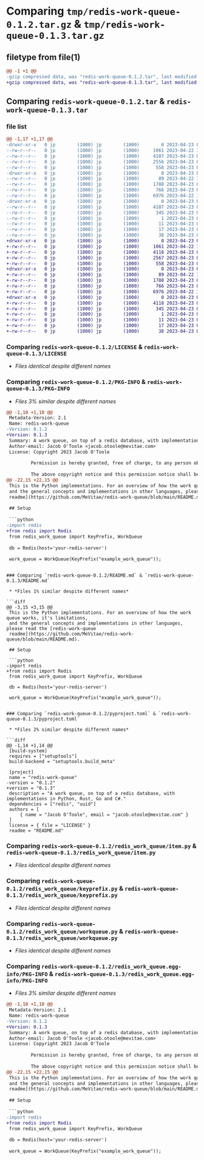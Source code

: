 # Comparing `tmp/redis-work-queue-0.1.2.tar.gz` & `tmp/redis-work-queue-0.1.3.tar.gz`

## filetype from file(1)

```diff
@@ -1 +1 @@
-gzip compressed data, was "redis-work-queue-0.1.2.tar", last modified: Sun Apr 23 09:37:27 2023, max compression
+gzip compressed data, was "redis-work-queue-0.1.3.tar", last modified: Sun Apr 23 09:43:51 2023, max compression
```

## Comparing `redis-work-queue-0.1.2.tar` & `redis-work-queue-0.1.3.tar`

### file list

```diff
@@ -1,17 +1,17 @@
-drwxr-xr-x   0 jp        (1000) jp        (1000)        0 2023-04-23 09:37:27.390693 redis-work-queue-0.1.2/
--rw-r--r--   0 jp        (1000) jp        (1000)     1061 2023-04-22 10:26:00.000000 redis-work-queue-0.1.2/LICENSE
--rw-r--r--   0 jp        (1000) jp        (1000)     4107 2023-04-23 09:37:27.390693 redis-work-queue-0.1.2/PKG-INFO
--rw-r--r--   0 jp        (1000) jp        (1000)     2556 2023-04-23 09:36:42.000000 redis-work-queue-0.1.2/README.md
--rw-r--r--   0 jp        (1000) jp        (1000)      558 2023-04-23 09:37:07.000000 redis-work-queue-0.1.2/pyproject.toml
-drwxr-xr-x   0 jp        (1000) jp        (1000)        0 2023-04-23 09:37:27.387362 redis-work-queue-0.1.2/redis_work_queue/
--rw-r--r--   0 jp        (1000) jp        (1000)       89 2023-04-22 11:48:01.000000 redis-work-queue-0.1.2/redis_work_queue/__init__.py
--rw-r--r--   0 jp        (1000) jp        (1000)     1788 2023-04-23 09:22:24.000000 redis-work-queue-0.1.2/redis_work_queue/item.py
--rw-r--r--   0 jp        (1000) jp        (1000)      766 2023-04-23 09:15:05.000000 redis-work-queue-0.1.2/redis_work_queue/keyprefix.py
--rw-r--r--   0 jp        (1000) jp        (1000)     6976 2023-04-22 11:42:51.000000 redis-work-queue-0.1.2/redis_work_queue/workqueue.py
-drwxr-xr-x   0 jp        (1000) jp        (1000)        0 2023-04-23 09:37:27.390693 redis-work-queue-0.1.2/redis_work_queue.egg-info/
--rw-r--r--   0 jp        (1000) jp        (1000)     4107 2023-04-23 09:37:27.000000 redis-work-queue-0.1.2/redis_work_queue.egg-info/PKG-INFO
--rw-r--r--   0 jp        (1000) jp        (1000)      345 2023-04-23 09:37:27.000000 redis-work-queue-0.1.2/redis_work_queue.egg-info/SOURCES.txt
--rw-r--r--   0 jp        (1000) jp        (1000)        1 2023-04-23 09:37:27.000000 redis-work-queue-0.1.2/redis_work_queue.egg-info/dependency_links.txt
--rw-r--r--   0 jp        (1000) jp        (1000)       11 2023-04-23 09:37:27.000000 redis-work-queue-0.1.2/redis_work_queue.egg-info/requires.txt
--rw-r--r--   0 jp        (1000) jp        (1000)       17 2023-04-23 09:37:27.000000 redis-work-queue-0.1.2/redis_work_queue.egg-info/top_level.txt
--rw-r--r--   0 jp        (1000) jp        (1000)       38 2023-04-23 09:37:27.390693 redis-work-queue-0.1.2/setup.cfg
+drwxr-xr-x   0 jp        (1000) jp        (1000)        0 2023-04-23 09:43:51.743501 redis-work-queue-0.1.3/
+-rw-r--r--   0 jp        (1000) jp        (1000)     1061 2023-04-22 10:26:00.000000 redis-work-queue-0.1.3/LICENSE
+-rw-r--r--   0 jp        (1000) jp        (1000)     4118 2023-04-23 09:43:51.743501 redis-work-queue-0.1.3/PKG-INFO
+-rw-r--r--   0 jp        (1000) jp        (1000)     2567 2023-04-23 09:43:40.000000 redis-work-queue-0.1.3/README.md
+-rw-r--r--   0 jp        (1000) jp        (1000)      558 2023-04-23 09:43:36.000000 redis-work-queue-0.1.3/pyproject.toml
+drwxr-xr-x   0 jp        (1000) jp        (1000)        0 2023-04-23 09:43:51.743501 redis-work-queue-0.1.3/redis_work_queue/
+-rw-r--r--   0 jp        (1000) jp        (1000)       89 2023-04-22 11:48:01.000000 redis-work-queue-0.1.3/redis_work_queue/__init__.py
+-rw-r--r--   0 jp        (1000) jp        (1000)     1788 2023-04-23 09:22:24.000000 redis-work-queue-0.1.3/redis_work_queue/item.py
+-rw-r--r--   0 jp        (1000) jp        (1000)      766 2023-04-23 09:15:05.000000 redis-work-queue-0.1.3/redis_work_queue/keyprefix.py
+-rw-r--r--   0 jp        (1000) jp        (1000)     6976 2023-04-22 11:42:51.000000 redis-work-queue-0.1.3/redis_work_queue/workqueue.py
+drwxr-xr-x   0 jp        (1000) jp        (1000)        0 2023-04-23 09:43:51.743501 redis-work-queue-0.1.3/redis_work_queue.egg-info/
+-rw-r--r--   0 jp        (1000) jp        (1000)     4118 2023-04-23 09:43:51.000000 redis-work-queue-0.1.3/redis_work_queue.egg-info/PKG-INFO
+-rw-r--r--   0 jp        (1000) jp        (1000)      345 2023-04-23 09:43:51.000000 redis-work-queue-0.1.3/redis_work_queue.egg-info/SOURCES.txt
+-rw-r--r--   0 jp        (1000) jp        (1000)        1 2023-04-23 09:43:51.000000 redis-work-queue-0.1.3/redis_work_queue.egg-info/dependency_links.txt
+-rw-r--r--   0 jp        (1000) jp        (1000)       11 2023-04-23 09:43:51.000000 redis-work-queue-0.1.3/redis_work_queue.egg-info/requires.txt
+-rw-r--r--   0 jp        (1000) jp        (1000)       17 2023-04-23 09:43:51.000000 redis-work-queue-0.1.3/redis_work_queue.egg-info/top_level.txt
+-rw-r--r--   0 jp        (1000) jp        (1000)       38 2023-04-23 09:43:51.743501 redis-work-queue-0.1.3/setup.cfg
```

### Comparing `redis-work-queue-0.1.2/LICENSE` & `redis-work-queue-0.1.3/LICENSE`

 * *Files identical despite different names*

### Comparing `redis-work-queue-0.1.2/PKG-INFO` & `redis-work-queue-0.1.3/PKG-INFO`

 * *Files 3% similar despite different names*

```diff
@@ -1,10 +1,10 @@
 Metadata-Version: 2.1
 Name: redis-work-queue
-Version: 0.1.2
+Version: 0.1.3
 Summary: A work queue, on top of a redis database, with implementations in Python, Rust, Go and C#.
 Author-email: Jacob O'Toole <jacob.otoole@mevitae.com>
 License: Copyright 2023 Jacob O'Toole
         
         Permission is hereby granted, free of charge, to any person obtaining a copy of this software and associated documentation files (the “Software”), to deal in the Software without restriction, including without limitation the rights to use, copy, modify, merge, publish, distribute, sublicense, and/or sell copies of the Software, and to permit persons to whom the Software is furnished to do so, subject to the following conditions:
         
         The above copyright notice and this permission notice shall be included in all copies or substantial portions of the Software.
@@ -22,15 +22,15 @@
 This is the Python implementations. For an overview of how the work queue works, it's limitations,
 and the general concepts and implementations in other languages, please read the [redis-work-queue
 readme](https://github.com/MeVitae/redis-work-queue/blob/main/README.md).
 
 ## Setup
 
 ```python
-import redis
+from redis import Redis
 from redis_work_queue import KeyPrefix, WorkQueue
 
 db = Redis(host='your-redis-server')
 
 work_queue = WorkQueue(KeyPrefix("example_work_queue"));
 ```
```

### Comparing `redis-work-queue-0.1.2/README.md` & `redis-work-queue-0.1.3/README.md`

 * *Files 1% similar despite different names*

```diff
@@ -3,15 +3,15 @@
 This is the Python implementations. For an overview of how the work queue works, it's limitations,
 and the general concepts and implementations in other languages, please read the [redis-work-queue
 readme](https://github.com/MeVitae/redis-work-queue/blob/main/README.md).
 
 ## Setup
 
 ```python
-import redis
+from redis import Redis
 from redis_work_queue import KeyPrefix, WorkQueue
 
 db = Redis(host='your-redis-server')
 
 work_queue = WorkQueue(KeyPrefix("example_work_queue"));
 ```
```

### Comparing `redis-work-queue-0.1.2/pyproject.toml` & `redis-work-queue-0.1.3/pyproject.toml`

 * *Files 2% similar despite different names*

```diff
@@ -1,14 +1,14 @@
 [build-system]
 requires = ["setuptools"]
 build-backend = "setuptools.build_meta"
 
 [project]
 name = "redis-work-queue"
-version = "0.1.2"
+version = "0.1.3"
 description = "A work queue, on top of a redis database, with implementations in Python, Rust, Go and C#."
 dependencies = ["redis", "uuid"]
 authors = [
     { name = "Jacob O'Toole", email = "jacob.otoole@mevitae.com" }
 ]
 license = { file = "LICENSE" }
 readme = "README.md"
```

### Comparing `redis-work-queue-0.1.2/redis_work_queue/item.py` & `redis-work-queue-0.1.3/redis_work_queue/item.py`

 * *Files identical despite different names*

### Comparing `redis-work-queue-0.1.2/redis_work_queue/keyprefix.py` & `redis-work-queue-0.1.3/redis_work_queue/keyprefix.py`

 * *Files identical despite different names*

### Comparing `redis-work-queue-0.1.2/redis_work_queue/workqueue.py` & `redis-work-queue-0.1.3/redis_work_queue/workqueue.py`

 * *Files identical despite different names*

### Comparing `redis-work-queue-0.1.2/redis_work_queue.egg-info/PKG-INFO` & `redis-work-queue-0.1.3/redis_work_queue.egg-info/PKG-INFO`

 * *Files 3% similar despite different names*

```diff
@@ -1,10 +1,10 @@
 Metadata-Version: 2.1
 Name: redis-work-queue
-Version: 0.1.2
+Version: 0.1.3
 Summary: A work queue, on top of a redis database, with implementations in Python, Rust, Go and C#.
 Author-email: Jacob O'Toole <jacob.otoole@mevitae.com>
 License: Copyright 2023 Jacob O'Toole
         
         Permission is hereby granted, free of charge, to any person obtaining a copy of this software and associated documentation files (the “Software”), to deal in the Software without restriction, including without limitation the rights to use, copy, modify, merge, publish, distribute, sublicense, and/or sell copies of the Software, and to permit persons to whom the Software is furnished to do so, subject to the following conditions:
         
         The above copyright notice and this permission notice shall be included in all copies or substantial portions of the Software.
@@ -22,15 +22,15 @@
 This is the Python implementations. For an overview of how the work queue works, it's limitations,
 and the general concepts and implementations in other languages, please read the [redis-work-queue
 readme](https://github.com/MeVitae/redis-work-queue/blob/main/README.md).
 
 ## Setup
 
 ```python
-import redis
+from redis import Redis
 from redis_work_queue import KeyPrefix, WorkQueue
 
 db = Redis(host='your-redis-server')
 
 work_queue = WorkQueue(KeyPrefix("example_work_queue"));
 ```
```

